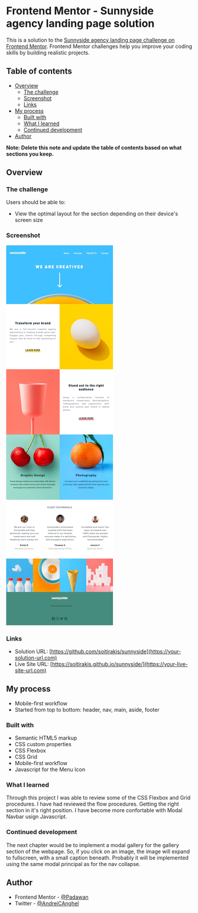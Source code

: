 # Frontend Mentor - Sunnyside agency landing page solution

This is a solution to the [Sunnyside agency landing page challenge on Frontend Mentor](https://www.frontendmentor.io/challenges/sunnyside-agency-landing-page-7yVs3B6ef). Frontend Mentor challenges help you improve your coding skills by building realistic projects.

## Table of contents

- [Overview](#overview)
  - [The challenge](#the-challenge)
  - [Screenshot](#screenshot)
  - [Links](#links)
- [My process](#my-process)
  - [Built with](#built-with)
  - [What I learned](#what-i-learned)
  - [Continued development](#continued-development)
- [Author](#author)

**Note: Delete this note and update the table of contents based on what sections you keep.**

## Overview

### The challenge

Users should be able to:

- View the optimal layout for the section depending on their device's screen size

### Screenshot

![Design preview for social-proof-section](./img/Screenshot.jpg)


### Links

- Solution URL: [https://github.com/soitirakis/sunnyside](https://your-solution-url.com)
- Live Site URL: [https://soitirakis.github.io/sunnyside/](https://your-live-site-url.com)

## My process
- Mobile-first workflow 
- Started from top to bottom: header, nav, main, aside, footer

### Built with

- Semantic HTML5 markup
- CSS custom properties
- CSS Flexbox
- CSS Grid
- Mobile-first workflow
- Javascript for the Menu Icon

### What I learned
Through this project I was able to review some of the CSS Flexbox and Grid procedures. 
I have had reviewed the flow procedures. Getting the right section in it's right position. 
I have become more confortable with Modal Navbar usign Javascript.  

### Continued development
The next chapter would be to implement a modal gallery for the gallery section of the webpage. So, if 
you click on an image, the image will expand to fullscreen, with a small caption beneath. Probably it 
will be implemented using the same modal principal as for the nav collapse. 

## Author

- Frontend Mentor - [@Padawan](https://www.frontendmentor.io/profile/soitirakis)
- Twitter - [@AndreiCAnghel](https://www.twitter.com/AndreiCAnghel)

